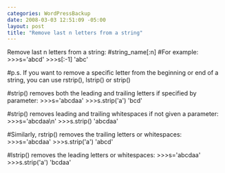```yaml
--- 
categories: WordPressBackup
date: 2008-03-03 12:51:09 -05:00
layout: post
title: "Remove last n letters from a string"
---
```

Remove last n letters from a string:
#string_name[:n]
#For example:
&gt;&gt;&gt;s='abcd'
&gt;&gt;&gt;s[:-1]
'abc'

#p.s. If you want to remove a specific letter from the beginning or end of a string, you can use rstrip(), lstrip() or strip()

#strip() removes both the leading and trailing letters if specified by parameter:
&gt;&gt;&gt;s='abcdaa'
&gt;&gt;&gt;s.strip('a')
'bcd'

#strip() removes leading and trailing whitespaces if not given a parameter:
&gt;&gt;&gt;s='abcdaa\n'
&gt;&gt;&gt;s.strip()
'abcdaa'

#Similarly, rstrip() removes the trailing letters or whitespaces:
&gt;&gt;&gt;s='abcdaa'
&gt;&gt;&gt;s.strip('a')
'abcd'

#lstrip() removes the leading letters or whitespaces:
&gt;&gt;&gt;s='abcdaa'
&gt;&gt;&gt;s.strip('a')
'bcdaa'
